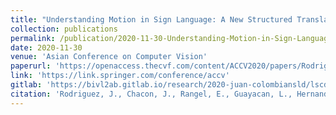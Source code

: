 ```yaml
---
title: "Understanding Motion in Sign Language: A New Structured Translation Dataset"
collection: publications
permalink: /publication/2020-11-30-Understanding-Motion-in-Sign-Language-A-New-Structured-Translation-Dataset
date: 2020-11-30
venue: 'Asian Conference on Computer Vision'
paperurl: 'https://openaccess.thecvf.com/content/ACCV2020/papers/Rodriguez_Understanding_Motion_in_Sign_Language_A_New_Structured_Translation_Dataset_ACCV_2020_paper.pdf'
link: 'https://link.springer.com/conference/accv'
gitlab: 'https://bivl2ab.gitlab.io/research/2020-juan-colombiansld/lscd/pages/motion.html'
citation: 'Rodriguez, J., Chacon, J., Rangel, E., Guayacan, L., Hernandez, C., Hernandez, L., & Martinez, F. (2020). Understanding Motion in Sign Language: A New Structured Translation Dataset. In Proceedings of the Asian Conference on Computer Vision.'
---
```

